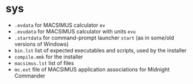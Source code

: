 # sys

* `.evdata` for MACSIMUS calculator `ev`
* `.evudata` for MACSIMUS calculator with units `evu`
* `.startdata` for command-prompt launcher `start` (as in some/old versions of Windows)
* `bin.lst` list of expected executables and scripts, used by the installer
* `compile.mmk` for the installer
* `macsimus.lst` list of files
* `mc.ext` file of MACSIMUS application associations for Midnight Commander


